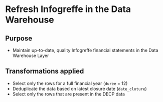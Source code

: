 # Refresh Infogreffe in the Data Warehouse
## Purpose
- Maintain up-to-date, quality Infogreffe financial statements in the Data Warehouse Layer

## Transformations applied
- Select only the rows for a full financial year (`duree` = 12)
- Deduplicate the data based on latest closure date (`date_cloture`)
- Select only the rows that are present in the DECP data